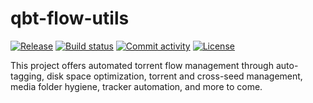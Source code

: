 # qbt-flow-utils

[![Release](https://img.shields.io/github/v/release/LimeDrive/qbt-flow-utils)](https://img.shields.io/github/v/release/LimeDrive/qbt-flow-utils)
[![Build status](https://img.shields.io/github/actions/workflow/status/LimeDrive/qbt-flow-utils/main.yml?branch=main)](https://github.com/LimeDrive/qbt-flow-utils/actions/workflows/main.yml?query=branch%3Amain)
[![Commit activity](https://img.shields.io/github/commit-activity/m/LimeDrive/qbt-flow-utils)](https://img.shields.io/github/commit-activity/m/LimeDrive/qbt-flow-utils)
[![License](https://img.shields.io/github/license/LimeDrive/qbt-flow-utils)](https://img.shields.io/github/license/LimeDrive/qbt-flow-utils)

This project offers automated torrent flow management through auto-tagging, disk space optimization, torrent and cross-seed management, media folder hygiene, tracker automation, and more to come.
